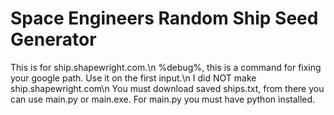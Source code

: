 # Space Engineers Random Ship Seed Generator
This is for ship.shapewright.com.\n
%debug%, this is a command for fixing your google path. Use it on the first input.\n
I did NOT make ship.shapewright.com\n
You must download saved ships.txt, from there you can use main.py or main.exe. For main.py you must have python installed.
